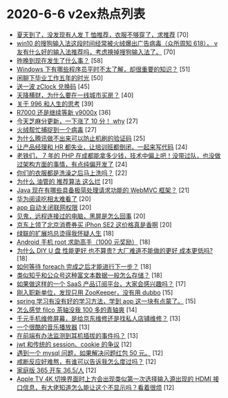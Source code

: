# 2020-6-6 v2ex热点列表

+ [夏天到了，没发现有人发 T 恤推荐，衣服不够穿了，求推荐](https://www.v2ex.com/t/679100#reply70) [70]
+ [win10 的搜狗输入法这段时间经常被火绒爆出广告病毒（众所周知 618）， v 友有什么好的输入法推荐吗，考虑换掉搜狗输入法了。](https://www.v2ex.com/t/679106#reply70) [70]
+ [昨晚到现在发生了什么事？](https://www.v2ex.com/t/679139#reply58) [58]
+ [Windows 下有哪些程序员平时不太了解，却很重要的知识？](https://www.v2ex.com/t/679126#reply51) [51]
+ [闲聊下毕业工作五年的时光](https://www.v2ex.com/t/679136#reply50) [50]
+ [送一波 zClock 兑换码](https://www.v2ex.com/t/679229#reply45) [45]
+ [天降横财，为什么要在一线城市买房？](https://www.v2ex.com/t/679140#reply40) [40]
+ [关于 996 和人生的思考](https://www.v2ex.com/t/679172#reply39) [39]
+ [R7000 还是继续等新 y9000x](https://www.v2ex.com/t/679078#reply36) [36]
+ [今天芝麻分更新，一下涨了 10 分！ why](https://www.v2ex.com/t/679189#reply27) [27]
+ [火绒帮忙捕捉到一个病毒](https://www.v2ex.com/t/679191#reply27) [27]
+ [为什么腾讯做不出来可以防止机刷的验证码](https://www.v2ex.com/t/679114#reply25) [25]
+ [让产品经理和 HR 都失业，让培训班都倒闭，一起来写代码](https://www.v2ex.com/t/679077#reply24) [24]
+ [老铁们， 7 年的 PHP 在成都能拿多少钱，技术中偏上吧！没带过队，也没做过架构方面的事情，有点纯偏开发了](https://www.v2ex.com/t/679079#reply24) [24]
+ [你们的衣服都是洗澡之后马上洗吗？](https://www.v2ex.com/t/679153#reply22) [22]
+ [为什么 油管的 推荐算法 这么烂](https://www.v2ex.com/t/679160#reply21) [21]
+ [Java 现在有哪些具备极简处理请求功能的 WebMVC 框架？](https://www.v2ex.com/t/679162#reply21) [21]
+ [华为阅读吃相太难看了](https://www.v2ex.com/t/679196#reply20) [20]
+ [app 自动关闭联网权限](https://www.v2ex.com/t/679093#reply20) [20]
+ [见鬼，远程连接过的电脑，黑屏是怎么回事](https://www.v2ex.com/t/679095#reply20) [20]
+ [京东上领了北京消费券买 iPhon SE2 这价格真是香啊](https://www.v2ex.com/t/679130#reply20) [20]
+ [绿联的扩展坞总烫得我怀疑人生](https://www.v2ex.com/t/679204#reply18) [18]
+ [Android 手机 root 求助高手（1000 元奖励）](https://www.v2ex.com/t/679270#reply18) [18]
+ [为什么 DIY U 盘 性能更好 也不算贵? 大厂难道不能做的更好 成本更低吗?](https://www.v2ex.com/t/679102#reply18) [18]
+ [如何等待 foreach 完成之后才能进行下一步？](https://www.v2ex.com/t/679125#reply18) [18]
+ [类似知乎和公众号这种富文本数据一般怎么存储？](https://www.v2ex.com/t/679135#reply18) [18]
+ [如果做这样的一个 SaaS 产品订阅平台，大家会感兴趣吗？](https://www.v2ex.com/t/679177#reply17) [17]
+ [刚入职新单位，发现只用 ZooKeeper，没有用 dubbo](https://www.v2ex.com/t/679212#reply15) [15]
+ [spring 学习有没有好的学习方法，学到 aop 这一块有点蒙了。](https://www.v2ex.com/t/679134#reply15) [15]
+ [怎么感觉 filco 茶轴没我 100 多的青轴爽](https://www.v2ex.com/t/679255#reply14) [14]
+ [千元手机维修屏幕，是给京东维修还是找私人店铺维修？](https://www.v2ex.com/t/679245#reply13) [13]
+ [一个很酷的音乐播放器](https://www.v2ex.com/t/679250#reply13) [13]
+ [在前端有办法监测到耳机插拔的事件吗？](https://www.v2ex.com/t/679105#reply13) [13]
+ [jwt 和传统的 session、cookie 的争议](https://www.v2ex.com/t/679220#reply12) [12]
+ [遇到一个 mysql 问题，如果解决问题红包 50 元。](https://www.v2ex.com/t/679232#reply12) [12]
+ [戒断反应好难熬，有谁可以告诉我怎么度过吗？](https://www.v2ex.com/t/679252#reply12) [12]
+ [家庭版 365 开车 36.5/人](https://www.v2ex.com/t/679101#reply12) [12]
+ [Apple TV 4K 切换界面时上方会出现类似第一次选择输入源出现的 HDMI 接口信息，有大佬知道怎么能让这个不显示吗？看着很烦](https://www.v2ex.com/t/679148#reply12) [12]
